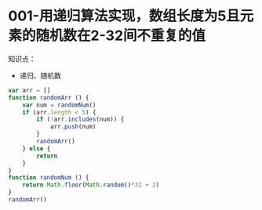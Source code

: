 # 001-用递归算法实现，数组长度为5且元素的随机数在2-32间不重复的值

知识点：
- 递归、随机数

```js
var arr = []
function randomArr () {
    var num = randomNum()
    if (arr.length < 5) {
        if (!arr.includes(num)) {
            arr.push(num)
        }
        randomArr()
    } else {
        return
    }
}
function randomNum () {
    return Math.floor(Math.random()*32 + 2)
}
randomArr()
```